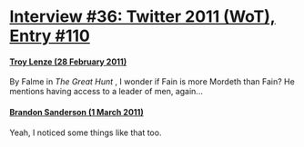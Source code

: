 # [Interview #36: Twitter 2011 (WoT), Entry #110](https://www.theoryland.com/intvmain.php?i=36#110)

#### [Troy Lenze (28 February 2011)](http://twitter.com/Tlenze/status/42342745502785537)

By Falme in
*The Great Hunt*
, I wonder if Fain is more Mordeth than Fain? He mentions having access to a leader of men, again...

#### [Brandon Sanderson (1 March 2011)](http://twitter.com/BrandSanderson/status/42693558012088320)

Yeah, I noticed some things like that too.

